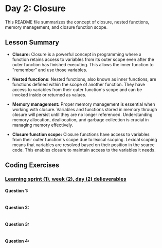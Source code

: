 # Day 2: Closure

This README file summarizes the concept of closure, nested functions, memory management, and closure function scope.

## Lesson Summary

- **Closure:** Closure is a powerful concept in programming where a function retains access to variables from its outer scope even after the outer function has finished executing. This allows the inner function to "remember" and use those variables.

- **Nested functions:** Nested functions, also known as inner functions, are functions defined within the scope of another function. They have access to variables from their outer function's scope and can be invoked inside or returned as values.

- **Memory management:** Proper memory management is essential when working with closure. Variables and functions stored in memory through closure will persist until they are no longer referenced. Understanding memory allocation, deallocation, and garbage collection is crucial in managing memory effectively.

- **Closure function scope:** Closure functions have access to variables from their outer function's scope due to lexical scoping. Lexical scoping means that variables are resolved based on their position in the source code. This enables closure to maintain access to the variables it needs.

## Coding Exercises
### [Learning sprint (1), week (2), day (2) delieverables](https://github.com/orjwan-alrajaby/gsg-expressjs-backend-training-2023/blob/main/learning-sprint-1/week2-day2-tasks/tasks.md)
#### Question 1:
```javascript
```
#### Question 2:
```javascript
```
#### Question 3:
```javascript
```
#### Question 4:
```javascript
```
